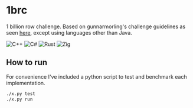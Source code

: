 # 1brc

1 billion row challenge. Based on gunnarmorling's challenge guidelines as seen [here](https://github.com/gunnarmorling/1brc), except using languages other than Java.

![C++](https://img.shields.io/badge/c++-%2300599C.svg?style=for-the-badge&logo=c%2B%2B&logoColor=white)
![C#](https://img.shields.io/badge/c%23-%23239120.svg?style=for-the-badge&logo=.net&logoColor=white)
![Rust](https://img.shields.io/badge/rust-%23e43a25.svg?style=for-the-badge&logo=rust&logoColor=white)
![Zig](https://img.shields.io/badge/Zig-%23F7A41D.svg?style=for-the-badge&logo=zig&logoColor=white)

## How to run

For convenience I've included a python script to test and benchmark each implementation.

```zsh
./x.py test
./x.py run
```

